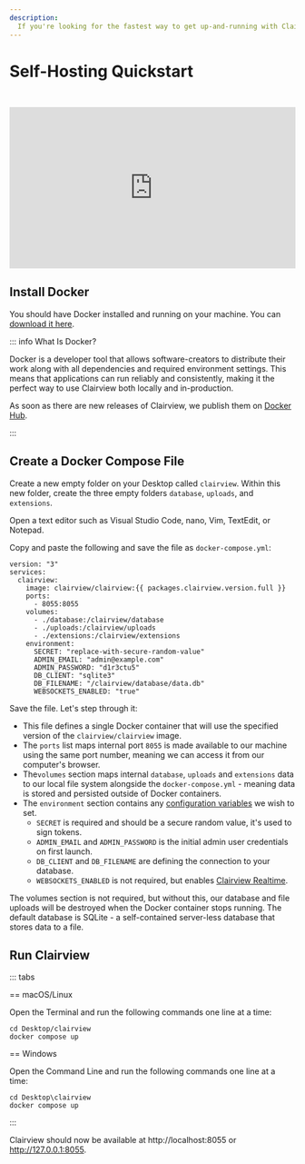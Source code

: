 ```yaml
---
description:
  If you're looking for the fastest way to get up-and-running with Clairview locally, this guide will get you there in minutes.
---
```


<script setup lang="ts">
import { data as packages } from '@/data/packages.data.js';
</script>

# Self-Hosting Quickstart

<iframe style="width:100%; aspect-ratio:16/9; margin-top: 2em;" src="https://www.youtube.com/embed/J7tFWxAGkh4" title="YouTube video player" frameborder="0" allow="accelerometer; autoplay; clipboard-write; encrypted-media; gyroscope; picture-in-picture; web-share" allowfullscreen></iframe>

## Install Docker

You should have Docker installed and running on your machine. You can
[download it here](https://docs.docker.com/get-docker/).

::: info What Is Docker?

Docker is a developer tool that allows software-creators to distribute their work along with all dependencies and
required environment settings. This means that applications can run reliably and consistently, making it the perfect way
to use Clairview both locally and in-production.

As soon as there are new releases of Clairview, we publish them on
[Docker Hub](https://hub.docker.com/r/clairview/clairview).

:::

## Create a Docker Compose File

Create a new empty folder on your Desktop called `clairview`. Within this new folder, create the three empty folders
`database`, `uploads`, and `extensions`.

Open a text editor such as Visual Studio Code, nano, Vim, TextEdit, or Notepad.

Copy and paste the following and save the file as `docker-compose.yml`:

```yaml-vue
version: "3"
services:
  clairview:
    image: clairview/clairview:{{ packages.clairview.version.full }}
    ports:
      - 8055:8055
    volumes:
      - ./database:/clairview/database
      - ./uploads:/clairview/uploads
      - ./extensions:/clairview/extensions
    environment:
      SECRET: "replace-with-secure-random-value"
      ADMIN_EMAIL: "admin@example.com"
      ADMIN_PASSWORD: "d1r3ctu5"
      DB_CLIENT: "sqlite3"
      DB_FILENAME: "/clairview/database/data.db"
      WEBSOCKETS_ENABLED: "true"
```

Save the file. Let's step through it:

- This file defines a single Docker container that will use the specified version of the `clairview/clairview` image.
- The `ports` list maps internal port `8055` is made available to our machine using the same port number, meaning we can
  access it from our computer's browser.
- The`volumes` section maps internal `database`, `uploads` and `extensions` data to our local file system alongside the
  `docker-compose.yml` - meaning data is stored and persisted outside of Docker containers.
- The `environment` section contains any [configuration variables](/self-hosted/config-options.html) we wish to set.
  - `SECRET` is required and should be a secure random value, it's used to sign tokens.
  - `ADMIN_EMAIL` and `ADMIN_PASSWORD` is the initial admin user credentials on first launch.
  - `DB_CLIENT` and `DB_FILENAME` are defining the connection to your database.
  - `WEBSOCKETS_ENABLED` is not required, but enables [Clairview Realtime](/guides/real-time/getting-started/index.html).

The volumes section is not required, but without this, our database and file uploads will be destroyed when the Docker
container stops running. The default database is SQLite - a self-contained server-less database that stores data to a
file.

## Run Clairview

::: tabs

== macOS/Linux

Open the Terminal and run the following commands one line at a time:

```
cd Desktop/clairview
docker compose up
```

== Windows

Open the Command Line and run the following commands one line at a time:

```
cd Desktop\clairview
docker compose up
```

:::

Clairview should now be available at http://localhost:8055 or http://127.0.0.1:8055.
